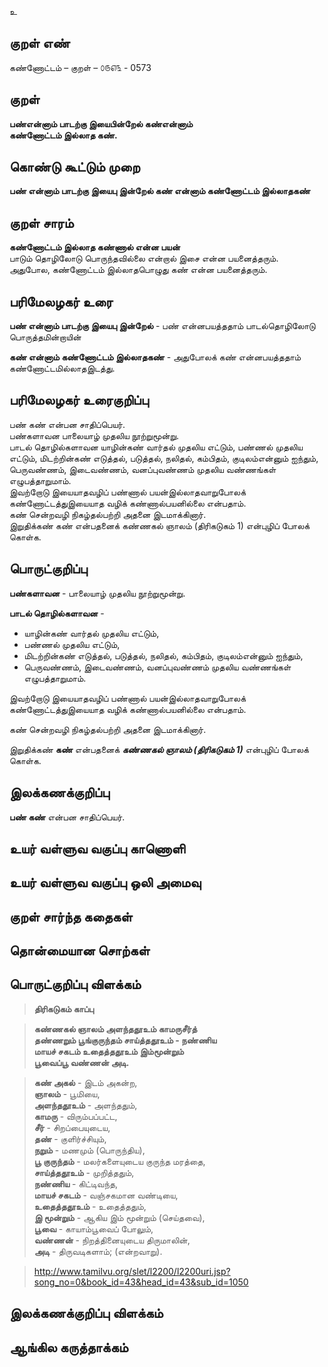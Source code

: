 உ

## குறள் எண் 

கண்ணோட்டம் – குறள் – ௦௫௭௩ - 0573  

## குறள் 

**பண்என்னாம் பாடற்கு இயைபின்றேல் கண்என்னாம்  
கண்ணோட்டம் இல்லாத கண்.**  

## கொண்டு கூட்டும் முறை

**பண் என்னாம் பாடற்கு இயைபு இன்றேல் கண் என்னாம் கண்ணோட்டம் இல்லாதகண்**

## குறள் சாரம் 

**கண்ணோட்டம் இல்லாத கண்ணால் என்ன பயன்**  
பாடும் தொழிலோடு பொருந்தவில்லை என்றால் இசை என்ன பயனைத்தரும்.  
அதுபோல, கண்ணோட்டம் இல்லாதபொழுது கண் என்ன பயனைத்தரும்.  

## பரிமேலழகர் உரை

**பண் என்னாம் பாடற்கு இயைபு இன்றேல்** - பண் என்னபயத்ததாம் பாடல்தொழிலோடு பொருத்தமின்றாயின்  

**கண் என்னாம் கண்ணோட்டம் இல்லாதகண்** - அதுபோலக் கண் என்னபயத்ததாம் கண்ணோட்டமில்லாதஇடத்து.  

## பரிமேலழகர் உரைகுறிப்பு   

பண் கண் என்பன சாதிப்பெயர்.  
பண்களாவன பாலையாழ் முதலிய நூற்றுமூன்று.  
பாடல் தொழில்களாவன யாழின்கண் வார்தல் முதலிய எட்டும், பண்ணல் முதலிய எட்டும், மிடற்றின்கண் எடுத்தல், படுத்தல், நலிதல், கம்பிதம், குடிலம்என்னும் ஐந்தும், பெருவண்ணம், இடைவண்ணம், வனப்புவண்ணம் முதலிய வண்ணங்கள் எழுபத்தாறுமாம்.   
இவற்றோடு இயையாதவழிப் பண்ணால் பயன்இல்லாதவாறுபோலக் கண்ணோட்டத்துஇயையாத வழிக் கண்ணால்பயனில்லை என்பதாம்.  
கண் சென்றவழி நிகழ்தல்பற்றி அதனை இடமாக்கினார்.  
இறுதிக்கண் கண் என்பதனைக் கண்ணகல் ஞாலம் (திரிகடுகம் 1) என்புழிப் போலக் கொள்க.   

## பொருட்குறிப்பு 

**பண்களாவன** - பாலையாழ் முதலிய நூற்றுமூன்று.  

**பாடல் தொழில்களாவன** -  
* யாழின்கண் வார்தல் முதலிய எட்டும்,  
* பண்ணல் முதலிய எட்டும்,  
* மிடற்றின்கண் எடுத்தல், படுத்தல், நலிதல், கம்பிதம், குடிலம்என்னும் ஐந்தும்,  
* பெருவண்ணம், இடைவண்ணம், வனப்புவண்ணம் முதலிய வண்ணங்கள் எழுபத்தாறுமாம்.   

இவற்றோடு இயையாதவழிப் பண்ணால் பயன்இல்லாதவாறுபோலக் கண்ணோட்டத்துஇயையாத வழிக் கண்ணால்பயனில்லை என்பதாம். 

கண் சென்றவழி நிகழ்தல்பற்றி அதனை இடமாக்கினார்.  

இறுதிக்கண் **கண்** என்பதனைக் _**கண்ணகல் ஞாலம் (திரிகடுகம் 1)**_ என்புழிப் போலக் கொள்க.     

## இலக்கணக்குறிப்பு  

**பண் கண்** என்பன சாதிப்பெயர்.  

## உயர் வள்ளுவ வகுப்பு காணொளி


## உயர் வள்ளுவ வகுப்பு ஒலி அமைவு 

 
## குறள் சார்ந்த கதைகள் 


## தொன்மையான சொற்கள்


## பொருட்குறிப்பு விளக்கம்
  
  
  
>**திரிகடுகம் காப்பு**  

>**கண்ணகல் ஞாலம் அளந்ததூஉம் காமருசீர்த்  
>தண்ணறும் பூங்குருந்தம் சாய்த்ததூஉம் - நண்ணிய  
>மாயச் சகடம் உதைத்ததூஉம் இம்மூன்றும்  
>பூவைப்பூ வண்ணன் அடி.**  


>**கண் அகல்** - இடம் அகன்ற,  
>**ஞாலம்** - பூமியை,  
>**அளந்ததூஉம்** - அளந்ததும்,  
>**காமரு** - விரும்பப்பட்ட,  
>**சீர்** - சிறப்பையுடைய,  
>**தண்** - குளிர்ச்சியும்,  
>**நறும்** - மணமும் (பொருந்திய),  
>**பூ குருந்தம்** - மலர்களையுடைய குருந்த மரத்தை,  
>**சாய்த்ததூஉம்** - முறித்ததும்,   
>**நண்ணிய** - கிட்டிவந்த,  
>**மாயச் சகடம்** - வஞ்சகமான வண்டியை,  
>**உதைத்ததூஉம்** - உதைத்ததும்,  
>**இ மூன்றும்** - ஆகிய இம் மூன்றும் (செய்தவை),  
>**பூவை** - காயாம்பூவைப் போலும்,  
>**வண்ணன்** - நிறத்தினையுடைய திருமாலின்,  
>**அடி** - திருவடிகளாம்; (என்றவாறு).  

>http://www.tamilvu.org/slet/l2200/l2200uri.jsp?song_no=0&book_id=43&head_id=43&sub_id=1050  

## இலக்கணக்குறிப்பு விளக்கம்


## ஆங்கில கருத்தாக்கம் 


